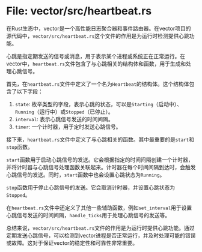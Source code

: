# File: vector/src/heartbeat.rs

在Rust生态中，vector是一个高性能日志聚合器和事件路由器。在vector项目的源代码中，`vector/src/heartbeat.rs`这个文件的作用是为运行时检测提供心跳功能。

心跳是指定期发送的信号或消息，用于表示某个进程或系统正在正常运行。在vector中，`heartbeat.rs`文件包含了与心跳相关的结构体和函数，用于生成和处理心跳信号。

首先，在`heartbeat.rs`文件中定义了一个名为`Heartbeat`的结构体。这个结构体包含了以下字段：

1. `state`: 枚举类型的字段，表示心跳的状态，可以是`Starting`（启动中）、`Running`（运行中）或`Stopped`（已停止）。
2. `interval`: 表示心跳信号发送的时间间隔。
3. `timer`: 一个计时器，用于定时发送心跳信号。

接下来，`heartbeat.rs`文件中定义了与心跳相关的函数。其中最重要的是`start`和`stop`函数。

`start`函数用于启动心跳信号的发送。它会根据指定的时间间隔创建一个计时器，并将计时器与心跳信号处理函数关联起来。计时器在每个时间间隔到达时，会触发心跳信号的发送。同时，`start`函数中也会设置心跳状态为`Running`。

`stop`函数用于停止心跳信号的发送。它会取消计时器，并设置心跳状态为`Stopped`。

在`heartbeat.rs`文件中还定义了其他一些辅助函数，例如`set_interval`用于设置心跳信号发送的时间间隔，`handle_ticks`用于处理心跳信号的发送等。

总结来说，`vector/src/heartbeat.rs`文件的作用是为运行时提供心跳功能。通过定期发送心跳信号，可以检测到vector进程是否正常运行，并及时处理可能的错误或故障。这对于保证vector的稳定性和可靠性非常重要。

